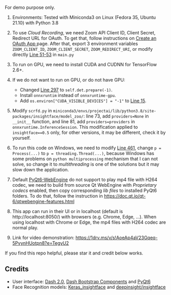

For demo purpose only.

1. Environments: Tested with Miniconda3 on Linux (Fedora 35, Ubuntu 21.10) with Python 3.8

2. To use *Cloud Recording*, we need Zoom API Client ID, Client Secret, Redirect URL for OAuth. To get that, follow instructions on [Create an OAuth App
](https://marketplace.zoom.us/docs/guides/build/oauth-app) page. After that, export 3 environment variables `ZOOM_CLIENT_ID`, `ZOOM_CLIENT_SECRET`, `ZOOM_REDIRECT_URI`, or modify directly [Line 51-53](https://github.com/th2l/FacialAnalysis-GUI/blob/main/main.py#L51-L53) in ```main.py```

3. To run on GPU, we need to install CUDA and CUDNN for TensorFlow 2.6+.
4. If we do not want to run on GPU, or do not have GPU:
   * Changed [Line 297](https://github.com/th2l/FacialAnalysis-GUI/blob/main/main.py#L297) to `self.det.prepare(-1)`.
   * Install `onnxruntim` instead of `onnxruntime-gpu`.
   * Add `os.environ["CUDA_VISIBLE_DEVICES"] = "-1"` to [Line 15](https://github.com/th2l/FacialAnalysis-GUI/blob/main/main.py#L15).
5. Modify `scrfd.py` in `miniconda3/envs/projectai/lib/python3.8/site-packages/insightface/model_zoo/`: line 73, add `providers=None` in `__init__` function, and line 81, add `providers=providers` in `onnxruntime.InferenceSession`. This modification applied to `insightface==0.5` only, for other versions, it may be different, check it by yourself.
6. To run this code on Windows, we need to modify [Line 461](https://github.com/th2l/FacialAnalysis-GUI/blob/main/main.py#L461), change `p = Process(...)` to `p = threading.Thread(...)`, because Windows has some problems on `python multiprocessing` mechanism that I can not solve, so change it to *multithreading* is one of the solutions but it may slow down the application.
7. Default [PyQt6-WebEngine](https://pypi.org/project/PyQt6-WebEngine/) do not support to play mp4 file with H264 codec, we need to build from source Qt WebEngine with *Proprietary codecs* enabled, then copy corresponding *lib files* to installed PyQt6 folders. To do that, follow the instruction in https://doc.qt.io/qt-6/qtwebengine-features.html
8. This app can run in their UI or in localhost (default is http://localhost:8050/) with browsers (e.g. Chrome, Edge, ...). When using localhost with Chrome or Edge, the mp4 files with H264 codec are normal play.
9. Link for video demonstration: https://1drv.ms/v/s!AoeAp4aV23Gqeq-5PvynHUotpn8?e=TegyU2 

If you find this repo helpful, please star it and credit below works.
## Credits

* User interface: [Dash 2.0](https://dash.plotly.com/), [Dash Bootstrap Components](https://dash-bootstrap-components.opensource.faculty.ai/) and [PyQt6](https://riverbankcomputing.com/software/pyqt/intro)
* Face Recognition models: [Keras_insightface](https://github.com/leondgarse/Keras_insightface) and [deepinsight/insightface](https://github.com/deepinsight/insightface)
